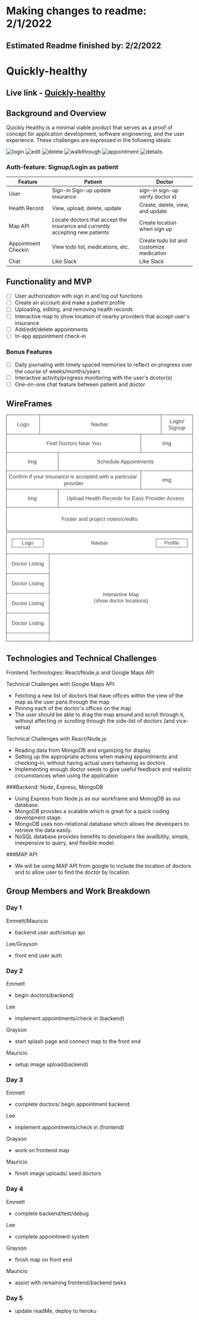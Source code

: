 # Making changes to readme: 2/1/2022
## Estimated Readme finished by: 2/2/2022


# Quickly-healthy
## Live link - [Quickly-healthy](https://quickly-healthy.herokuapp.com/#/)
## Background and Overview

Quickly Healthy is a minimal viable product that serves as a proof of concept for 
application development, software engineering, and the user experience. These 
challenges are expressed in the following ideals:

<img src="https://github.com/lyhourlay1/Quickly-healthy/wiki/images/login.gif" alt="login">
<img src="https://github.com/lyhourlay1/Quickly-healthy/wiki/images/edit.gif" alt="edit">
<img src="https://github.com/lyhourlay1/Quickly-healthy/wiki/images/delete.gif" alt="delete">
<img src="https://github.com/lyhourlay1/Quickly-healthy/wiki/images/walkthrough.gif" alt="walkthrough">
<img src="https://github.com/lyhourlay1/Quickly-healthy/wiki/images/appointment.gif" alt="appointment">
<img src="https://github.com/lyhourlay1/Quickly-healthy/wiki/images/details.gif" alt="details">


### Auth-feature: Signup/Login as patient

| Feature       | Patient                                                                       | Doctor                           |
|---------------|-------------------------------------------------------------------------------|----------------------------------|
| User          | Sign-in Sign-up update insurance                                              | sign-in sign-up verify doctor id |
| Health Record | View, upload, delete, update                                                  | Create, delete, view, and update |
| Map API       | Locate doctors that accept the insurance and currently accepting new patients | Create location when sign up     |
| Appointment Checkin | View todo list, medications, etc. | Create todo list and customize medication | 
| Chat | Like Slack | Like Slack |

## Functionality and MVP

- [ ] User authorization with sign in and log out functions
- [ ] Create an account and make a patient profile
- [ ] Uploading, editing, and removing health records
- [ ] Interactive map to show location of nearby providers that accept user's insurance
- [ ] Add/edit/delete appointments
- [ ] In-app appointment check-in

### Bonus Features

- [ ] Daily journaling with timely spaced memories to reflect on progress over the course of weeks/months/years
- [ ] Interactive activity/progress monitoring with the user's dcotor(s)
- [ ] One-on-one chat feature between patient and doctor

## WireFrames

![alt text](https://github.com/lyhourlay1/Quickly-healthy/blob/main/assets/wireframes/splash.jpg?raw=true)
![alt text](https://github.com/lyhourlay1/Quickly-healthy/blob/main/assets/wireframes/home.jpg?raw=true)

## Technologies and Technical Challenges

Frontend Technologies: React/Node.js and Google Maps API

Technical Challenges with Google Maps API:

* Fetching a new list of doctors that have offices within the view of the map as the user pans through the map
* Pinning each of the doctor's offices on the map
* The user should be able to drag the map around and scroll through it, without affecting or scrolling through the side-list of doctors (and vice-versa)

Technical Challenges with React/Node.js:

* Reading data from MongoDB and organizing for display
* Setting up the appropriate actions when making appointments and checking-in, without having actual users behaving as doctors
* Implementing enough doctor seeds to give useful feedback and realistic circumstances when using the application

###Backend: Node, Express, MongoDB

* Using Express from Node.js as our workframe and MonogDB as our database.
* MongoDB provides a scalable which is great for a quick coding developnent stage.
* MongoDB uses non-relational database which allows the developers to retrieve the 
data easily.
* NoSQL database provides benefits to developers like availbility, simple,
inexpensive to query, and flexible model. 

###MAP API

* We will be using MAP API from google to include the location of doctors and to
allow user to find the doctor by location. 



## Group Members and Work Breakdown
### Day 1
Emmett/Mauricio
* backend user auth/setup api

Lee/Grayson
* front end user auth

### Day 2
Emmett
* begin doctors(backend)

Lee
* implement appointments/check in (backend)

Grayson
* start splash page and connect map to the front end

Mauricio
* setup image upload(backend)
### Day 3
Emmett
* complete doctors/ begin appointment backend

Lee
* implement appointments/check in (frontend)

Grayson
* work on frontend map

Mauricio
* finish image uploads/ seed doctors
### Day 4
Emmett
* complete backend/test/debug

Lee
* complete appointment system

Grayson
* finish map on front end

Mauricio
* assist with remaining frontend/backend tasks
### Day 5
* update readMe, deploy to heroku
